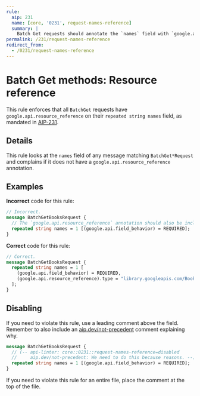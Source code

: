 ```yaml
---
rule:
  aip: 231
  name: [core, '0231', request-names-reference]
  summary: |
    Batch Get requests should annotate the `names` field with `google.api.resource_reference`.
permalink: /231/request-names-reference
redirect_from:
  - /0231/request-names-reference
---
```


# Batch Get methods: Resource reference

This rule enforces that all `BatchGet` requests have
`google.api.resource_reference` on their `repeated string names` field, as mandated in
[AIP-231][].

## Details

This rule looks at the `names` field of any message matching `BatchGet*Request` and
complains if it does not have a `google.api.resource_reference` annotation.

## Examples

**Incorrect** code for this rule:

```proto
// Incorrect.
message BatchGetBooksRequest {
  // The `google.api.resource_reference` annotation should also be included.
  repeated string names = 1 [(google.api.field_behavior) = REQUIRED];
}
```

**Correct** code for this rule:

```proto
// Correct.
message BatchGetBooksRequest {
  repeated string names = 1 [
    (google.api.field_behavior) = REQUIRED,
    (google.api.resource_reference).type = "library.googleapis.com/Book"
  ];
}
```

## Disabling

If you need to violate this rule, use a leading comment above the field.
Remember to also include an [aip.dev/not-precedent][] comment explaining why.

```proto
message BatchGetBooksRequest {
  // (-- api-linter: core::0231::request-names-reference=disabled
  //     aip.dev/not-precedent: We need to do this because reasons. --)
  repeated string names = 1 [(google.api.field_behavior) = REQUIRED];
}
```

If you need to violate this rule for an entire file, place the comment at the
top of the file.

[aip-231]: https://aip.dev/231
[aip.dev/not-precedent]: https://aip.dev/not-precedent
